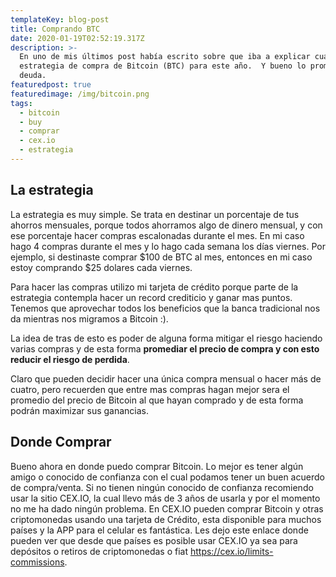 ```yaml
---
templateKey: blog-post
title: Comprando BTC
date: 2020-01-19T02:52:19.317Z
description: >-
  En uno de mis últimos post había escrito sobre que iba a explicar cual es mi
  estrategia de compra de Bitcoin (BTC) para este año.  Y bueno lo prometido es
  deuda.
featuredpost: true
featuredimage: /img/bitcoin.png
tags:
  - bitcoin
  - buy
  - comprar
  - cex.io
  - estrategia
---
```

## La estrategia

La estrategia es muy simple. Se trata en destinar un porcentaje de tus ahorros mensuales, porque todos ahorramos algo de dinero mensual, y con ese porcentaje hacer compras escalonadas durante el mes. En mi caso hago 4 compras durante el mes y lo hago cada semana los días viernes. Por ejemplo, si destinaste comprar $100 de BTC al mes, entonces en mi caso estoy comprando $25 dolares cada viernes. 

Para hacer las compras utilizo mi tarjeta de crédito porque parte de la estrategia contempla hacer un record crediticio y ganar mas puntos. Tenemos que aprovechar todos los beneficios que la banca tradicional nos da mientras nos migramos a Bitcoin :).

La idea de tras de esto es poder de alguna forma mitigar el riesgo haciendo varias compras y de esta forma **promediar el precio de compra y con esto reducir el riesgo de perdida**. 

Claro que pueden decidir hacer una única compra mensual o hacer más de cuatro, pero recuerden que entre mas compras hagan mejor sera el promedio del precio de Bitcoin al que hayan comprado y de esta forma podrán maximizar sus ganancias. 

## Donde Comprar

Bueno ahora en donde puedo comprar Bitcoin. Lo mejor es tener algún amigo o conocido de confianza con el cual podamos tener un buen acuerdo de compra/venta. Si no tienen ningún conocido de confianza recomiendo usar la sitio CEX.IO, la cual llevo más de 3 años de usarla y por el momento no me ha dado ningún problema. En CEX.IO pueden comprar Bitcoin y otras criptomonedas usando una tarjeta de Crédito, esta disponible para muchos países y la APP para el celular es fantástica. Les dejo este enlace donde pueden ver que desde que países es posible usar CEX.IO ya sea para depósitos o retiros de criptomonedas o fiat https://cex.io/limits-commissions.
